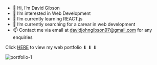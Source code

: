 - 👋 Hi, I’m David Gibson
- 👀 I’m interested in Web Development
- 🌱 I’m currently learning REACT.js
- 🔭 I’m currently searching for a carear in web development
- 📫 Contact me via email at davidjohngibson97@gmail.com for any enquiries

Click <a href="https://davidgibsonprojects.co.uk/">HERE<a/> to view my web portfolio ⬇ ⬇ ⬇

![portfolio-1](https://user-images.githubusercontent.com/90648825/200381442-2c645218-1205-47cb-8991-f58764c12ec3.PNG)
